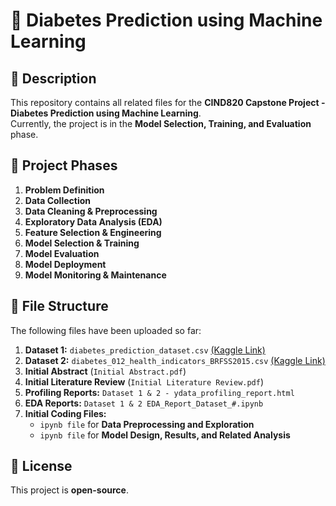 # 📌 Diabetes Prediction using Machine Learning

## 📖 Description
This repository contains all related files for the **CIND820 Capstone Project - Diabetes Prediction using Machine Learning**.  
Currently, the project is in the **Model Selection, Training, and Evaluation** phase.

## 🚀 Project Phases
1. **Problem Definition**  
2. **Data Collection**  
3. **Data Cleaning & Preprocessing**  
4. **Exploratory Data Analysis (EDA)**  
5. **Feature Selection & Engineering**  
6. **Model Selection & Training**  
7. **Model Evaluation**  
8. **Model Deployment**  
9. **Model Monitoring & Maintenance**  

## 📂 File Structure
The following files have been uploaded so far:

1. **Dataset 1:** `diabetes_prediction_dataset.csv` [(Kaggle Link)](https://www.kaggle.com/datasets/iammustafatz/diabetes-prediction-dataset/data)  
2. **Dataset 2:** `diabetes_012_health_indicators_BRFSS2015.csv` [(Kaggle Link)](https://www.kaggle.com/datasets/alexteboul/diabetes-health-indicators-dataset)  
3. **Initial Abstract** (`Initial Abstract.pdf`)  
4. **Initial Literature Review** (`Initial Literature Review.pdf`)  
5. **Profiling Reports:** `Dataset 1 & 2 - ydata_profiling_report.html`  
6. **EDA Reports:** `Dataset 1 & 2 EDA_Report_Dataset_#.ipynb`  
7. **Initial Coding Files:**  
   - `ipynb file` for **Data Preprocessing and Exploration**  
   - `ipynb file` for **Model Design, Results, and Related Analysis**  

## 📜 License
This project is **open-source**.

